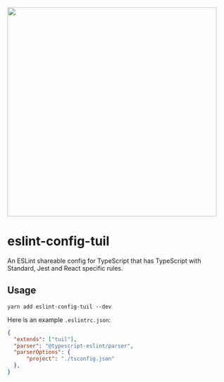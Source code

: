 <div>
  <img src="./docs/resources/logo.png" width="475px" />
</div>

# eslint-config-tuil

An ESLint shareable config for TypeScript that has TypeScript with Standard, Jest and React specific rules.

## Usage

```
yarn add eslint-config-tuil --dev
```

Here is an example `.eslintrc.json`:

```json
{
  "extends": ["tuil"],
  "parser": "@typescript-eslint/parser",
  "parserOptions": {
      "project": "./tsconfig.json"
  },
}
```

